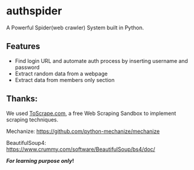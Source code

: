 # authspider

A Powerful Spider(web crawler) System built in Python.

## Features
- Find login URL and automate auth process by inserting username and password
- Extract random data from a webpage
- Extract data from members only section

## Thanks:

We used [ToScrape.com](http://quotes.toscrape.com/), a free Web Scraping Sandbox to implement scraping techniques.

Mechanize: https://github.com/python-mechanize/mechanize

BeautifulSoup4: https://www.crummy.com/software/BeautifulSoup/bs4/doc/ 

**_For learning purpose only_!**
